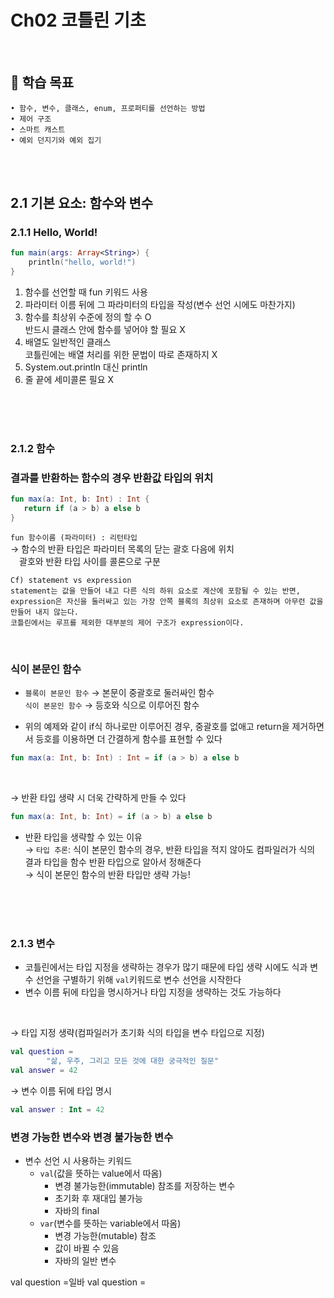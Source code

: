 # Ch02 코틀린 기초
<br>

## 📌 학습 목표
```
• 함수, 변수, 클래스, enum, 프로퍼티를 선언하는 방법
• 제어 구조
• 스마트 캐스트
• 예외 던지기와 예외 집기
```
<br>
<br>

## 2.1  기본 요소: 함수와 변수
### 2.1.1 Hello, World!
```kotlin
fun main(args: Array<String>) {
    println("hello, world!")
}
```
1) 함수를 선언할 때 fun 키워드 사용
2) 파라미터 이름 뒤에 그 파라미터의 타입을 작성(변수 선언 시에도 마찬가지)
3) 함수를 최상위 수준에 정의 할 수 O <br>
   반드시 클래스 안에 함수를 넣어야 할 필요 X
4) 배열도 일반적인 클래스 <br>
   코틀린에는 배열 처리를 위한 문법이 따로 존재하지 X
5) System.out.println 대신 println
6) 줄 끝에 세미콜론 필요 X
<br>
<br>
<br>

### 2.1.2 함수
### 결과를 반환하는 함수의 경우 반환값 타입의 위치
```kotlin
fun max(a: Int, b: Int) : Int {
   return if (a > b) a else b
}
```
`fun 함수이름 (파라미터) : 리턴타입` <br>
→ 함수의 반환 타입은 파라미터 목록의 닫는 괄호 다음에 위치 <br>
  　괄호와 반환 타입 사이를 콜론으로 구분
 
 ```
 Cf) statement vs expression
statement는 값을 만들어 내고 다른 식의 하위 요소로 계산에 포함될 수 있는 반면, 
expression은 자신을 둘러싸고 있는 가장 안쪽 블록의 최상위 요소로 존재하며 아무런 값을 만들어 내지 않는다. 
코틀린에서는 루프를 제외한 대부분의 제어 구조가 expression이다.
 ```
 <br>
 
 ### 식이 본문인 함수
 - `블록이 본문인 함수` → 본문이 중괄호로 둘러싸인 함수 <br>
  `식이 본문인 함수` → 등호와 식으로 이루어진 함수 <br>
  
 - 위의 예제와 같이 if식 하나로만 이루어진 경우, 중괄호를 없애고 return을 제거하면서 등호를 이용하면 더 간결하게 함수를 표현할 수 있다
```kotlin
fun max(a: Int, b: Int) : Int = if (a > b) a else b
```
<br>

→ 반환 타입 생략 시 더욱 간략하게 만들 수 있다
```kotlin
fun max(a: Int, b: Int) = if (a > b) a else b
```

- 반환 타입을 생략할 수 있는 이유 <br>
    → `타입 추론`: 식이 본문인 함수의 경우, 반환 타입을 적지 않아도 컴파일러가 식의 결과 타입을 함수 반환 타입으로 알아서 정해준다 <br>
    → 식이 본문인 함수의 반환 타입만 생략 가능!

<br>
<br>
<br>

### 2.1.3 변수
- 코틀린에서는 타입 지정을 생략하는 경우가 많기 때문에 타입 생략 시에도 식과 변수 선언을 구별하기 위해 `val`키워드로 변수 선언을 시작한다
- 변수 이름 뒤에 타입을 명시하거나 타입 지정을 생략하는 것도 가능하다
<br>

→ 타입 지정 생략(컴파일러가 초기화 식의 타입을 변수 타입으로 지정)
```kotlin
val question = 
        "삶, 우주, 그리고 모든 것에 대한 궁극적인 질문"
val answer = 42
```
→ 변수 이름 뒤에 타입 명시
```kotlin
val answer : Int = 42
```

### 변경 가능한 변수와 변경 불가능한 변수
- 변수 선언 시 사용하는 키워드
    - `val`(값을 뜻하는 value에서 따옴)
        - 변경 불가능한(immutable) 참조를 저장하는 변수
        - 초기화 후 재대입 불가능
        - 자바의 final
    - `var`(변수를 뜻하는 variable에서 따옴)
        - 변경 가능한(mutable) 참조
        - 값이 바뀔 수 있음
        - 자바의 일반 변수
  
 
val question =일바 
val question = 
